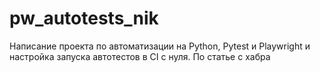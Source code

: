 # pw_autotests_nik
Написание проекта по автоматизации на Python, Pytest и Playwright и настройка запуска автотестов в CI с нуля. По статье с хабра
